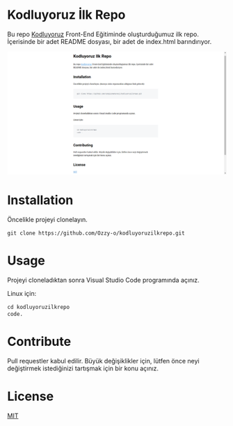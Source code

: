 # Kodluyoruz İlk Repo 

Bu repo [Kodluyoruz](https://kodluyoruz.org) Front-End Eğitiminde oluşturduğumuz ilk repo. İçerisinde bir adet README dosyası, bir adet de index.html barındırıyor. 

![image](markdown.png)

# Installation

Öncelikle projeyi clonelayın. 

```
git clone https://github.com/Ozzy-o/kodluyoruzilkrepo.git
```
# Usage

Projeyi cloneladıktan sonra Visual Studio Code programında açınız.

Linux için:
```
cd kodluyoruzilkrepo
code.
```

# Contribute

Pull requestler kabul edilir. Büyük değişiklikler için, lütfen önce neyi değiştirmek istediğinizi tartışmak için bir konu açınız.

# License
[MIT](https://choosealicense.com/licenses/mit/)


